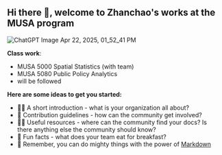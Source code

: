 ## Hi there 👋, welcome to Zhanchao's works at the MUSA program 

![ChatGPT Image Apr 22, 2025, 01_52_41 PM](https://github.com/user-attachments/assets/5fbd2ed5-3c51-481e-8e43-d583d9813cf3)



**Class work**:
- MUSA 5000 Spatial Statistics (with team)
- MUSA 5080 Public Policy Analytics
- will be followed


**Here are some ideas to get you started:**

- 🙋‍♀️ A short introduction - what is your organization all about?
- 🌈 Contribution guidelines - how can the community get involved?
- 👩‍💻 Useful resources - where can the community find your docs? Is there anything else the community should know?
- 🍿 Fun facts - what does your team eat for breakfast?
- 🧙 Remember, you can do mighty things with the power of [Markdown](https://docs.github.com/github/writing-on-github/getting-started-with-writing-and-formatting-on-github/basic-writing-and-formatting-syntax)

